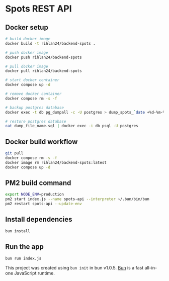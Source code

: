# Spots REST API

## Docker setup

```bash
# build docker image
docker build -t rihlan24/backend-spots .
```

```bash
# push docker image
docker push rihlan24/backend-spots
```

```bash
# pull docker image
docker pull rihlan24/backend-spots
```

```bash
# start docker container
docker compose up -d
```

```bash
# remove docker container
docker compose rm -s -f
```

```bash
# backup postgres database
docker exec -t db pg_dumpall -c -U postgres > dump_spots_`date +%d-%m-%Y"_"%H_%M_%S`.sql
```

```bash
# restore postgres database
cat dump_file_name.sql | docker exec -i db psql -U postgres
```

## Docker build workflow

```bash
git pull
docker compose rm -s -f
docker image rm rihlan24/backend-spots:latest
docker compose up -d
```

## PM2 build command

```bash
export NODE_ENV=production
pm2 start index.js --name spots-api --interpreter ~/.bun/bin/bun
pm2 restart spots-api --update-env
```

## Install dependencies

```bash
bun install
```

## Run the app

```bash
bun run index.js
```

This project was created using `bun init` in bun v1.0.5. [Bun](https://bun.sh) is a fast all-in-one JavaScript runtime.
